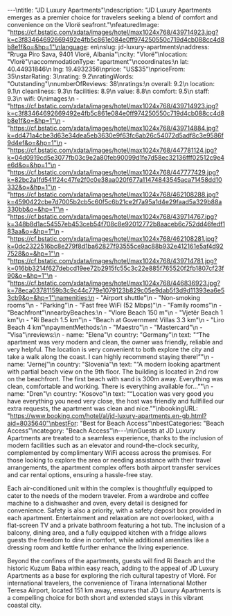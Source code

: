 ---\ntitle: "JD Luxury Apartments"\ndescription: "JD Luxury Apartments emerges as a premier choice for travelers seeking a blend of comfort and convenience on the Vlorë seafront."\nfeaturedImage: "https://cf.bstatic.com/xdata/images/hotel/max1024x768/439714923.jpg?k=c3f83464692669492e4fb5c861e084e0ff974250550c719d4cb088cc4d8b8e1f&o=&hp=1"\nlanguage: en\nslug: jd-luxury-apartments\naddress: "Rruga Piro Sava, 9401 Vlorë, Albania"\ncity: "Vlorë"\nlocation: "Vlorë"\naccommodationType: "apartment"\ncoordinates:\n  lat: 40.44931846\n  lng: 19.4932356\nprice: "US$35"\npriceFrom: 35\nstarRating: 3\nrating: 9.2\nratingWords: "Outstanding"\nnumberOfReviews: 38\nratings:\n  overall: 9.2\n  location: 9.1\n  cleanliness: 9.3\n  facilities: 8.9\n  value: 8.8\n  comfort: 9.5\n  staff: 9.3\n  wifi: 0\nimages:\n  - "https://cf.bstatic.com/xdata/images/hotel/max1024x768/439714923.jpg?k=c3f83464692669492e4fb5c861e084e0ff974250550c719d4cb088cc4d8b8e1f&o=&hp=1"\n  - "https://cf.bstatic.com/xdata/images/hotel/max1024x768/439714884.jpg?k=dd471a4cbe3d63e34dea5eb3630e9f63fc6ab26c54072d5adf8c3e9586f9d4ef&o=&hp=1"\n  - "https://cf.bstatic.com/xdata/images/hotel/max1024x768/447781124.jpg?k=04d0919cd5e3077fb03c9e2a80feb90099d1fe7d58ec32136fff02512c9e4e6d&o=&hp=1"\n  - "https://cf.bstatic.com/xdata/images/hotel/max1024x768/447777429.jpg?k=82bc2a1fd541f24c47fe2f0c0e38aa020f677a11474843545aca71458dd10332&o=&hp=1"\n  - "https://cf.bstatic.com/xdata/images/hotel/max1024x768/462108288.jpg?k=4590422cbe7d7005b2cb5c60f5c6b21ce2f7a95a1d4e29faad5a329b88a330bb&o=&hp=1"\n  - "https://cf.bstatic.com/xdata/images/hotel/max1024x768/439714767.jpg?k=348b8d1ac54557eb453ceb54f708c8e92012772b8aaceb6c752dd46fedf183aa&o=&hp=1"\n  - "https://cf.bstatic.com/xdata/images/hotel/max1024x768/462108281.jpg?k=0dc2322516bc8e279f8d1ba62827f93555ce9ac88b932e412161e5af4d927528&o=&hp=1"\n  - "https://cf.bstatic.com/xdata/images/hotel/max1024x768/439714781.jpg?k=016bb3214f627debcd19ee72b2915fc55c3c22e885f765520f2fb1807cf23f90&o=&hp=1"\n  - "https://cf.bstatic.com/xdata/images/hotel/max1024x768/446836923.jpg?k=78eca03781159b3c9c44c779e1079123b829c05e9dab5f3d9d11393ea6e53cb9&o=&hp=1"\namenities:\n  - "Airport shuttle"\n  - "Non-smoking rooms"\n  - "Parking"\n  - "Fast free WiFi (52 Mbps)"\n  - "Family rooms"\n  - "Beachfront"\nnearbyBeaches:\n  - "Vlore Beach 150 m"\n  - "Vjetër Beach 1 km"\n  - "Ri Beach 1.5 km"\n  - "Beach at Government Villas 3.3 km"\n  - "Liro Beach 4 km"\npaymentMethods:\n  - "Maestro"\n  - "Mastercard"\n  - "Visa"\nreviews:\n  - name: "Elena"\n    country: "Germany"\n    text: "“The apartment was very modern and clean, the owner was friendly, reliable and very helpful. The location is very convenient to both explore the city and take a walk along the coast. I can highly recommend staying there!”"\n  - name: "Jernej"\n    country: "Slovenia"\n    text: "“A modern looking apartment with partial beach view on the 9th floor. The building is located in 2nd row on the beachfront. The first beach with sand is 300m away. Everything was clean, comfortable and working. There is everything available for...”"\n  - name: "Dren"\n    country: "Kosovo"\n    text: "“Location was very good you have everything you need very close, the host was friendly and fullfilled our extra requests, the apartment was clean and nice.”"\nbookingURL: "https://www.booking.com/hotel/al/jd-luxury-apartments.en-gb.html?aid=8035640"\nbestFor: "Best for Beach Access"\nbestCategories: "Beach Access"\ncategory: "Beach Access"\n---\n\nGuests at JD Luxury Apartments are treated to a seamless experience, thanks to the inclusion of modern facilities such as an elevator and round-the-clock security, complemented by complimentary WiFi access across the premises. For those looking to explore the area or needing assistance with their travel arrangements, the apartment complex offers both airport transfer services and car rental options, ensuring a hassle-free stay.

Each air-conditioned unit within the complex is thoughtfully equipped to cater to the needs of the modern traveler. From a wardrobe and coffee machine to a dishwasher and oven, every detail is designed for convenience. Safety is also a priority, with a safety deposit box provided in each apartment. Entertainment and relaxation are not overlooked, with a flat-screen TV and a private bathroom featuring a hot tub. The inclusion of a balcony, dining area, and a fully equipped kitchen with a fridge allows guests the freedom to dine in comfort, while additional amenities like a dressing room and kettle further enhance the living experience.

Beyond the confines of the apartments, guests will find Ri Beach and the historic Kuzum Baba within easy reach, adding to the appeal of JD Luxury Apartments as a base for exploring the rich cultural tapestry of Vlorë. For international travelers, the convenience of Tirana International Mother Teresa Airport, located 151 km away, ensures that JD Luxury Apartments is a compelling choice for both short and extended stays in this vibrant coastal city.